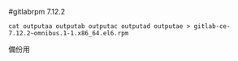 #gitlabrpm 7.12.2
```
cat outputaa outputab outputac outputad outputae > gitlab-ce-7.12.2~omnibus.1-1.x86_64.el6.rpm
```
備份用
